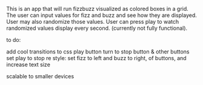 This is an app that will run fizzbuzz visualized as colored boxes in a grid.
The user can input values for fizz and buzz and see how they are displayed.
User may also randomize those values.
User can press play to watch randomized values display every second. (currently not fully functional).

to do:

add cool transitions to css
play button turn to stop button & other buttons set play to stop
re style: set fizz to left and buzz to right, of buttons, and increase text size

scalable to smaller devices
